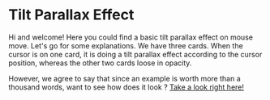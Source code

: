 # Tilt Parallax Effect

Hi and welcome! Here you could find a basic tilt parallax effect on mouse move. Let's go for some explanations. We have three cards. When the cursor is on one card, it is doing a tilt parallax effect according to the cursor position, whereas the other two cards loose in opacity.

However, we agree to say that since an example is worth more than a thousand words, want to see how does it look ? [Take a look right here!](https://zahjen.github.io/Parallax/)
